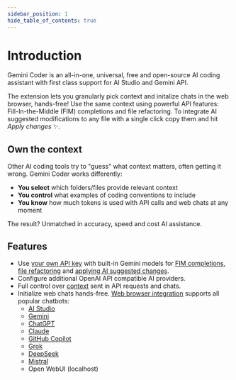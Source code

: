 ```yaml
---
sidebar_position: 1
hide_table_of_contents: true
---
```


# Introduction

Gemini Coder is an all-in-one, universal, free and open-source AI coding assistant with first class support for AI Studio and Gemini API.

The extension lets you granularly pick context and initalize chats in the web browser, hands-free! Use the same context using powerful API features: Fill-In-the-Middle (FIM) completions and file refactoring. To integrate AI suggested modifications to any file with a single click copy them and hit _Apply changes_ ✨.

## Own the context

Other AI coding tools try to "guess" what context matters, often getting it wrong. Gemini Coder works differently:

- **You select** which folders/files provide relevant context
- **You control** what examples of coding conventions to include
- **You know** how much tokens is used with API calls and web chats at any moment

The result? Unmatched in accuracy, speed and cost AI assistance.

## Features

- Use [your own API key](https://aistudio.google.com/app/apikey) with built-in Gemini models for [FIM completions](/docs/features/fim), [file refactoring](/docs/features/refactor) and [applying AI suggested changes](/docs/features/apply-changes).
- Configure additional OpenAI API compatible AI providers.
- Full control over [context](/docs/context) sent in API requests and chats.
- Initialize web chats hands-free. [Web browser integration](/docs/installation/web-browser-integration) supports all popular chatbots:
  - [AI Studio](https://aistudio.google.com/app/prompts/new_chat)
  - [Gemini](https://gemini.google.com/app)
  - [ChatGPT](https://chatgpt.com/)
  - [Claude](https://claude.ai/new)
  - [GitHub Copilot](https://github.com/copilot)
  - [Grok](https://grok.com/)
  - [DeepSeek](https://chat.deepseek.com/)
  - [Mistral](https://chat.mistral.ai/chat)
  - Open WebUI (localhost)
